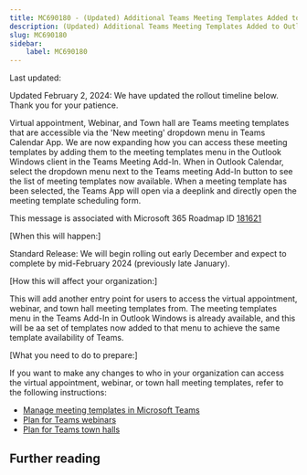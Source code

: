 ```yaml
---
title: MC690180 - (Updated) Additional Teams Meeting Templates Added to Outlook Teams Add-In
description: (Updated) Additional Teams Meeting Templates Added to Outlook Teams Add-In
slug: MC690180
sidebar:
    label: MC690180
---
```



Last updated: 

<p>Updated February 2, 2024: We have updated the rollout timeline below. Thank you for your patience.</p><p>Virtual appointment, Webinar, and Town hall are Teams meeting templates that are accessible via the 'New meeting' dropdown menu in Teams Calendar App. We are now expanding how you can access these meeting templates by adding them to the meeting templates menu in the Outlook Windows client in the Teams Meeting Add-In. When in Outlook Calendar, select the dropdown menu next to the Teams meeting Add-In button to see the list of meeting templates now available. When  a meeting template has been selected, the Teams App will open via a deeplink and directly open the meeting template scheduling form.&nbsp;<br></p><p>This message is associated with Microsoft 365 Roadmap ID <a href="https://www.microsoft.com/microsoft-365/roadmap?filters=&amp;searchterms=181621" target="_blank">181621</a></p><p>[When this will happen:]</p><p>Standard Release: We will begin rolling out early December and expect to complete by mid-February 2024 (previously late January).</p><p>[How this will affect your organization:]</p><p>This will add another entry point for users to access the virtual appointment, webinar, and town hall meeting templates from. The meeting templates menu in the Teams Add-In in Outlook Windows is already available, and this will be aa set of templates now added to that menu to achieve the same template availability of Teams.&nbsp;</p><p>[What you need to do to prepare:]</p><p>If you want to make any changes to who in your organization can access the virtual appointment, webinar, or town hall meeting templates, refer to the following instructions:</p><ul><li><a href="https://learn.microsoft.com/microsoftteams/manage-meeting-templates" target="_blank">Manage meeting templates in Microsoft Teams</a><a href="https://learn.microsoft.com/microsoftteams/manage-meeting-templates" target="_blank"></a></li><li><a href="https://learn.microsoft.com/microsoftteams/manage-meeting-templates" target="_blank">Plan for Teams webinars</a></li><li><a href="https://learn.microsoft.com/microsoftteams/plan-town-halls#turn-town-halls-on-or-off" target="_blank">Plan for Teams town halls</a></li></ul>

## Further reading
